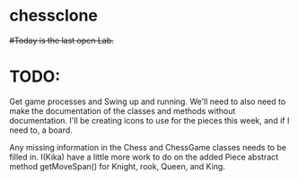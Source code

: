 # chessclone  
~~#Today is the last open Lab.~~
# TODO:  

 Get game processes and Swing up and running. We'll need to also need to make the documentation of the classes and methods without documentation. I'll be creating icons to use for the pieces this week, and if I need to, a board.
 
 Any missing information in the Chess and ChessGame classes needs to be filled in. I(Kika) have a little more work to do on the added Piece abstract method getMoveSpan() for Knight, rook, Queen, and King. 


 
